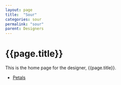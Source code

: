 ```yaml
---
layout: page
title:  "Sour"
categories: sour
permalink: "sour"
parent: Designers
---
```

# {{page.title}}
This is the home page for the designer, {{page.title}}.

- [Petals](/sour/petals)
